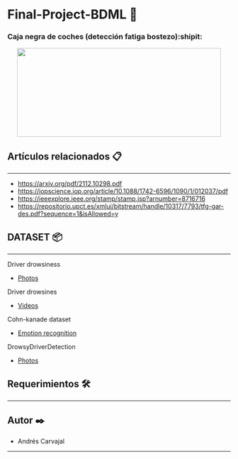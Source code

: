 # Final-Project-BDML 🚀
### Caja negra de coches (detección fatiga bostezo):shipit:

<p align="center">
  <img width="460" height="200" src="http://www.thedetroitbureau.com/wp-content/uploads/2013/01/Drowsy-Driving.jpg">
</p>


## Artículos relacionados 📋
---
- https://arxiv.org/pdf/2112.10298.pdf
- https://iopscience.iop.org/article/10.1088/1742-6596/1090/1/012037/pdf
- https://ieeexplore.ieee.org/stamp/stamp.jsp?arnumber=8716716
- https://repositorio.upct.es/xmlui/bitstream/handle/10317/7793/tfg-gar-des.pdf?sequence=1&isAllowed=y

## DATASET 📦
---
Driver drowsiness 
- [Photos](https://www.kaggle.com/dheerajperumandla/drowsiness-dataset)

Driver drowsines 
- [Videos](http://vlm1.uta.edu/~athitsos/projects/drowsiness/?C=M;O=A)

Cohn-kanade dataset 
- [Emotion recognition](https://github.com/spenceryee/CS229/tree/master/CK%2B)

DrowsyDriverDetection
- [Photos](https://github.com/nishagandhi/DrowsyDriverDetection/tree/master/data/testing/Alert)


## Requerimientos 🛠️
---

## Autor ✒️
  - Andrés Carvajal
---
